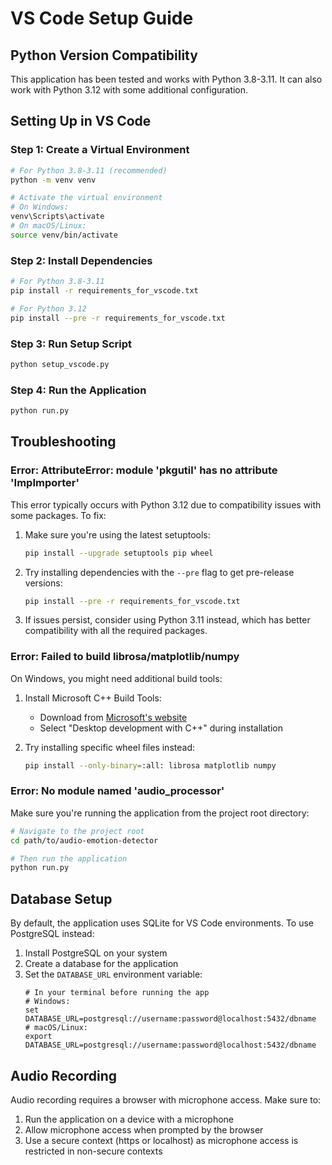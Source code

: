 # VS Code Setup Guide

## Python Version Compatibility

This application has been tested and works with Python 3.8-3.11. It can also work with Python 3.12 with some additional configuration.

## Setting Up in VS Code

### Step 1: Create a Virtual Environment

```bash
# For Python 3.8-3.11 (recommended)
python -m venv venv

# Activate the virtual environment
# On Windows:
venv\Scripts\activate
# On macOS/Linux:
source venv/bin/activate
```

### Step 2: Install Dependencies

```bash
# For Python 3.8-3.11
pip install -r requirements_for_vscode.txt

# For Python 3.12
pip install --pre -r requirements_for_vscode.txt
```

### Step 3: Run Setup Script

```bash
python setup_vscode.py
```

### Step 4: Run the Application

```bash
python run.py
```

## Troubleshooting

### Error: AttributeError: module 'pkgutil' has no attribute 'ImpImporter'

This error typically occurs with Python 3.12 due to compatibility issues with some packages. To fix:

1. Make sure you're using the latest setuptools:
   ```bash
   pip install --upgrade setuptools pip wheel
   ```

2. Try installing dependencies with the `--pre` flag to get pre-release versions:
   ```bash
   pip install --pre -r requirements_for_vscode.txt
   ```

3. If issues persist, consider using Python 3.11 instead, which has better compatibility with all the required packages.

### Error: Failed to build librosa/matplotlib/numpy

On Windows, you might need additional build tools:

1. Install Microsoft C++ Build Tools:
   - Download from [Microsoft's website](https://visualstudio.microsoft.com/visual-cpp-build-tools/)
   - Select "Desktop development with C++" during installation

2. Try installing specific wheel files instead:
   ```bash
   pip install --only-binary=:all: librosa matplotlib numpy
   ```

### Error: No module named 'audio_processor'

Make sure you're running the application from the project root directory:

```bash
# Navigate to the project root
cd path/to/audio-emotion-detector

# Then run the application
python run.py
```

## Database Setup

By default, the application uses SQLite for VS Code environments. To use PostgreSQL instead:

1. Install PostgreSQL on your system
2. Create a database for the application
3. Set the `DATABASE_URL` environment variable:
   ```
   # In your terminal before running the app
   # Windows:
   set DATABASE_URL=postgresql://username:password@localhost:5432/dbname
   # macOS/Linux:
   export DATABASE_URL=postgresql://username:password@localhost:5432/dbname
   ```

## Audio Recording

Audio recording requires a browser with microphone access. Make sure to:

1. Run the application on a device with a microphone
2. Allow microphone access when prompted by the browser
3. Use a secure context (https or localhost) as microphone access is restricted in non-secure contexts
